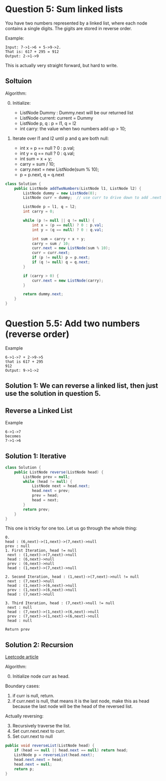 # Question 5: Sum linked lists

You have two numbers represented by a linked list, where each node contains a single digits. The gigits are stored in reverse order.

Example:

```
Input: 7->1->6 + 5->9->2.
That is: 617 + 295 = 912
Output: 2->1->9
```

This is actually very straight forward, but hard to write.

## Soltuion

Algorithm:

0. Initialize:

   - ListNode Dummy : Dummy.next will be our returned list
   - ListNode current: current = Dummy
   - ListNode p, q : p = l1, q = l2
   - int carry: the value when two numbers add up > 10;

1. Iterate over l1 and l2 until p and q are both null:

   - int x = p == null ? 0 : p.val;
   - int y = q == null ? 0 : q.val;
   - int sum = x + y;
   - carry = sum / 10;
   - carry.next = new ListNode(sum % 10);
   - p = p.next, q = q.next

```java
class Solution {
    public ListNode addTwoNumbers(ListNode l1, ListNode l2) {
        ListNode dummy = new ListNode(0);
        ListNode curr = dummy;  // use curr to drive down to add .next

        ListNode p = l1, q = l2;
        int carry = 0;

        while (p != null || q != null) {
            int x = (p == null) ? 0 : p.val;
            int y = (q == null) ? 0 : q.val;

            int sum = carry + x + y;
            carry = sum / 10;
            curr.next = new ListNode(sum % 10);
            curr = curr.next;
            if (p != null) p = p.next;
            if (q != null) q = q.next;
        }

        if (carry > 0) {
            curr.next = new ListNode(carry);
        }

        return dummy.next;
    }
}
```

# Question 5.5: Add two numbers (reverse order)

Example

```
6->1->7 + 2->9->5
that is 617 + 295
912
Output: 9->1->2
```

## Solution 1: We can reverse a linked list, then just use the solution in question 5.

## Reverse a Linked List

Example

```
6->1->7
becomes
7->1->6
```

## Solution 1: Iterative

```java
class Solution {
    public ListNode reverse(ListNode head) {
        ListNode prev = null;
        while (head != null) {
            ListNode next = head.next;
            head.next = prev;
            prev = head;
            head = next;
        }
        return prev;
    }
}
```

This one is tricky for one too. Let us go through the whole thing:

```
0.
head : (6,next)->(1,next)->(7,next)->null
prev : null
1. First Iteration, head != null
 next : (1,next)->(7,next)->null
 head : (6,next)->null
 prev : (6,next)->null
 head : (1,next)->(7,next)->null

2. Second Iteration, head : (1,next)->(7,next)->null != null
 next : (7,next)->null
 head : (1,next)->(6,next)->null
 prev : (1,next)->(6,next)->null
 head : (7,next)->null

3. Third Iteration, head : (7,next)->null != null
 next : null
 head : (7,next)->(1,next)->(6,next)->null
 prev : (7,next)->(1,next)->(6,next)->null
 head : null

Return prev
```

## Solution 2: Recursion

[Leetcode article](https://leetcode.com/problems/reverse-linked-list/solution/)

Algorithm:

0. Initialize node curr as head.

Boundary cases:

1. if curr is null, return.
2. if curr.next is null, that means it is the last node, make this as head because the last node will be the head of the reversed list.

Actually reversing:

3. Recursively traverse the list.
4. Set curr.next.next to curr.
5. Set curr.next to null

```java
public void reverseList(ListNode head) {
    if (head == null || head.next == null) return head;
    ListNode p = reverseList(head.next);
    head.next.next = head;
    head.next = null;
    return p;
}
```
